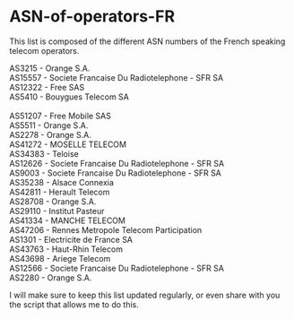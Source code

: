 # ASN-of-operators-FR

This list is composed of the different ASN numbers of the French speaking telecom operators.

AS3215 - Orange S.A. <br>
AS15557 - Societe Francaise Du Radiotelephone - SFR SA <br>
AS12322 - Free SAS <br>
AS5410 - Bouygues Telecom SA<br><br>
AS51207 - Free Mobile SAS<br>
AS5511 - Orange S.A.<br>
AS2278 - Orange S.A.<br>
AS41272 - MOSELLE TELECOM<br>
AS34383 - Teloise<br>
AS12626 - Societe Francaise Du Radiotelephone - SFR SA<br>
AS9003 - Societe Francaise Du Radiotelephone - SFR SA<br>
AS35238 - Alsace Connexia<br>
AS42811 - Herault Telecom<br>
AS28708 - Orange S.A.<br>
AS29110 - Institut Pasteur<br>
AS41334 - MANCHE TELECOM<br>
AS47206 - Rennes Metropole Telecom Participation<br>
AS1301 - Electricite de France SA<br>
AS43763 - Haut-Rhin Telecom<br>
AS43698 - Ariege Telecom<br>
AS12566 - Societe Francaise Du Radiotelephone - SFR SA<br>
AS2280 - Orange S.A.<br>

I will make sure to keep this list updated regularly, or even share with you the script that allows me to do this.
